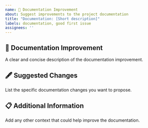 ```yaml
---
name: 📄 Documentation Improvement
about: Suggest improvements to the project documentation
title: "Documentation: [Short description]"
labels: documentation, good first issue
assignees: ''
---
```


## 📄 Documentation Improvement
A clear and concise description of the documentation improvement.

## 🖋️ Suggested Changes
List the specific documentation changes you want to propose.

## 📋 Additional Information
Add any other context that could help improve the documentation.
